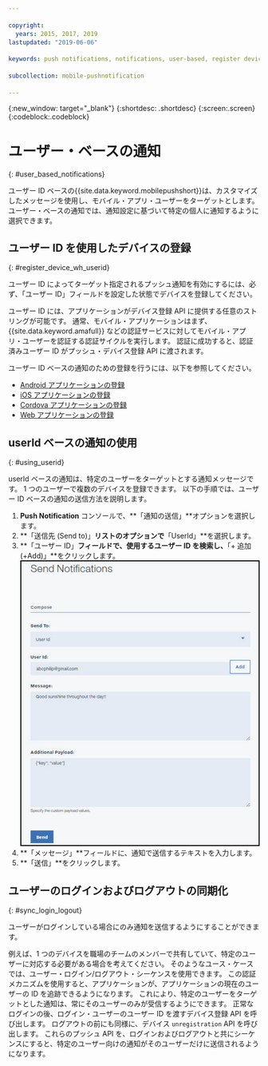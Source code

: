 ```yaml
---

copyright:
  years: 2015, 2017, 2019
lastupdated: "2019-06-06"

keywords: push notifications, notifications, user-based, register device with user ID, synchronize user login and logout

subcollection: mobile-pushnotification

---
```


{:new_window: target="_blank"}
{:shortdesc: .shortdesc}
{:screen:.screen}
{:codeblock:.codeblock}

# ユーザー・ベースの通知
{: #user_based_notifications}

ユーザー ID ベースの{{site.data.keyword.mobilepushshort}}は、カスタマイズしたメッセージを使用し、モバイル・アプリ・ユーザーをターゲットとします。 ユーザー・ベースの通知では、通知設定に基づいて特定の個人に通知するように選択できます。

## ユーザー ID を使用したデバイスの登録
{: #register_device_wh_userid}

ユーザー ID によってターゲット指定されるプッシュ通知を有効にするには、必ず、「ユーザー ID」フィールドを設定した状態でデバイスを登録してください。     

ユーザー ID には、アプリケーションがデバイス登録 API に提供する任意のストリングが可能です。 通常、モバイル・アプリケーションはまず、{{site.data.keyword.amafull}} などの認証サービスに対してモバイル・アプリ・ユーザーを認証する認証サイクルを実行します。 認証に成功すると、認証済みユーザー ID がプッシュ・デバイス登録 API に渡されます。 

ユーザー ID ベースの通知のための登録を行うには、以下を参照してください。

- [Android アプリケーションの登録](https://github.com/ibm-bluemix-mobile-services/bms-clientsdk-android-push/tree/Doc#register-for-notifications)
- [iOS アプリケーションの登録](https://github.com/ibm-bluemix-mobile-services/bms-clientsdk-swift-push/tree/Doc#register-for-notifications)
- [Cordova アプリケーションの登録](https://github.com/ibm-bluemix-mobile-services/bms-clientsdk-cordova-plugin-push/tree/Doc#register-for-notifications)
- [Web アプリケーションの登録](https://github.com/ibm-bluemix-mobile-services/bms-clientsdk-javascript-webpush/blob/Doc/README.md#register-for-notifications)


## userId ベースの通知の使用
{: #using_userid}

userId ベースの通知は、特定のユーザーをターゲットとする通知メッセージです。 1 つのユーザーで複数のデバイスを登録できます。 以下の手順では、ユーザー ID ベースの通知の送信方法を説明します。

1. **Push Notification** コンソールで、**「通知の送信」**オプションを選択します。
2. **「送信先 (Send to)」**リストのオプションで**「UserId」**を選択します。
3. **「ユーザー ID」**フィールドで、使用するユーザー ID を検索し、**「+ 追加 (+Add)」**をクリックします。![通知画面](images/user_notification.jpg "「ユーザー ID」フィールドに「追加」ボタンを表示する Push Notification コンソール")
4. **「メッセージ」**フィールドに、通知で送信するテキストを入力します。
5. **「送信」**をクリックします。


## ユーザーのログインおよびログアウトの同期化 
{: #sync_login_logout}

ユーザーがログインしている場合にのみ通知を送信するようにすることができます。 

例えば、1 つのデバイスを職場のチームのメンバーで共有していて、特定のユーザーに対応する必要がある場合を考えてください。 そのようなユース・ケースでは、ユーザー・ログイン/ログアウト・シーケンスを使用できます。 この認証メカニズムを使用すると、アプリケーションが、アプリケーションの現在のユーザーの ID を追跡できるようになります。 これにより、特定のユーザーをターゲットとした通知は、常にそのユーザーのみが受信するようにできます。 正常なログインの後、ログイン・ユーザーのユーザー ID を渡すデバイス登録 API を呼び出します。 ログアウトの前にも同様に、デバイス `unregistration` API を呼び出します。 これらのプッシュ API を、ログインおよびログアウトと共にシーケンスにすると、特定のユーザー向けの通知がそのユーザーだけに送信されるようになります。
